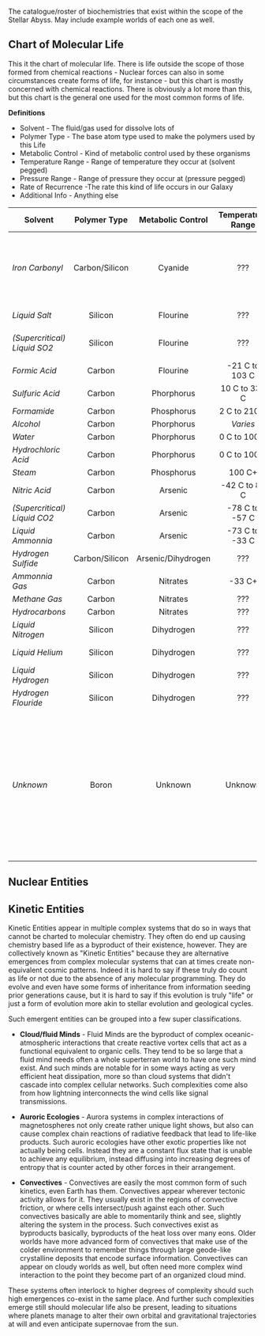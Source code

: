 
The catalogue/roster of biochemistries that exist within the scope of the Stellar Abyss.  May include example worlds of each one as well.

## Chart of Molecular Life

This it the chart of molecular life.  There is life outside the scope of those formed from chemical reactions - Nuclear forces can also in some circumstances create forms of life, for instance - but this chart is mostly concerned with chemical reactions.  There is obviously a lot more than this, but this chart is the general one used for the most common forms of life.

**Definitions**

* Solvent - The fluid/gas used for dissolve lots of
* Polymer Type - The base atom type used to make the polymers used by this Life
* Metabolic Control - Kind of metabolic control used by these organisms
* Temperature Range - Range of temperature they occur at (solvent pegged)
* Pressure Range - Range of pressure they occur at (pressure pegged)
* Rate of Recurrence -The rate this kind of life occurs in our Galaxy
* Additional Info - Anything else

 | **Solvent**       | **Polymer Type**           | **Metabolic Control** | **Temperature Range** |  **Pressure Range** | **Rate of Recurrence** | **Additional Info**
 | ------------- |:-----------------------------:| :---------------:| :--------------:| :--------------:| :-----------------:| ----------------:|
 | *Iron Carbonyl*   | Carbon/Silicon | Cyanide |  ??? | ??? | 0.61RR | Low reactivity, often leading to resilient megacellular organisms |
 | *Liquid Salt*   | Silicon | Flourine |  ??? | 5.1 ATM+ | 0.72RR | High gravity and heat|
 | *(Supercritical) Liquid SO2* | Silicon  | Flourine |  ???  | 5.1 ATM+ | 0.9RR | Gel-like substances are common |
 | *Formic Acid*   | Carbon | Flourine | -21 C to 103 C | ??? | 0.45RR |  |
 | *Sulfuric Acid*   | Carbon | Phorphorus | 10 C to 337 C | ??? | 2.1RR | |
 | *Formamide*   | Carbon | Phosphorus | 2 C to 210 C | ??? | 0.45RR |  |
 | *Alcohol*   | Carbon | Phorphorus | *Varies* | ??? | 0.08RR | |
 | *Water*   | Carbon | Phorphorus | 0 C to 100 C | ??? | 10.0RR |  |
 | *Hydrochloric Acid*   | Carbon | Phorphorus | 0 C to 100 C | ??? | 0.02RR |  |
 | *Steam*   | Carbon | Phosphorus | 100 C+ | ??? | 1.2RR |  |
 | *Nitric Acid*   | Carbon | Arsenic | -42 C to 83 C | ??? | 1.4RR |  |
 | *(Supercritical) Liquid CO2*   | Carbon | Arsenic | -78 C to -57 C | 5.1 ATM + | 0.51RR |  |
 | *Liquid Ammonnia*   | Carbon | Arsenic | -73 C to -33 C  | ??? | 3.7RR |  |
 | *Hydrogen Sulfide* | Carbon/Silicon | Arsenic/Dihydrogen | ??? | ??? | 0.4RR |  |
 | *Ammonnia Gas*   | Carbon | Nitrates | -33 C+ | ??? | 1.21RR |  |
 | *Methane Gas*   | Carbon | Nitrates | ??? | ??? | 0.53RR |  |
 | *Hydrocarbons*   | Carbon | Nitrates | ??? | ??? | 3.7RR |  |
 | *Liquid Nitrogen*   | Silicon | Dihydrogen | ??? | ??? | 0.2RR |  |
 | *Liquid Helium*   | Silicon | Dihydrogen | ??? | 5.1 ATM+ | 0.24RR |  |
  | *Liquid Hydrogen*   | Silicon | Dihydrogen | ??? | ??? | 0.07RR |  |
 | *Hydrogen Flouride* | Silicon | Dihydrogen | ??? | ??? | 0.01RR |  |
 | *Unknown* | Boron | Unknown | Unknown | Unknown | 1.0 x 10^-17 RR | An example of a life that is possible but basically irrelevant.  You'll be sifting through lots of super clusters of galaxies before finding any boron based life.

## Nuclear Entities



## Kinetic Entities

Kinetic Entities appear in multiple complex systems that do so in ways that cannot be charted to molecular chemistry.  They often do end up causing chemistry based life as a byproduct of their existence, however.  They are collectively known as "Kinetic Entities" because they are alternative emergences from complex molecular systems that can at times create non-equivalent cosmic patterns.  Indeed it is hard to say if these truly do count as life or not due to the absence of any molecular programming.  They do evolve and even have some forms of inheritance from information seeding prior generations cause, but it is hard to say if this evolution is truly "life" or just a form of evolution more akin to stellar evolution and geological cycles.

Such emergent entities can be grouped into a few super classifications.

* **Cloud/fluid Minds** - Fluid Minds are the byproduct of complex oceanic-atmospheric interactions that create reactive vortex cells that act as a functional equivalent to organic cells.  They tend to be so large that a fluid mind needs often a whole superterran world to have one such mind exist.  And such minds are notable for in some ways acting as very efficient heat dissipation, more so than cloud systems that didn't cascade into complex cellular networks.  Such complexities come also from how lightning interconnects the wind cells like signal transmissions.

* **Auroric Ecologies** - Aurora systems in complex interactions of magnetospheres not only create rather unique light shows, but also can cause complex chain reactions of radiative feedback that lead to life-like products.  Such auroric ecologies have other exotic properties like not actually being cells.  Instead they are a constant flux state that is unable to achieve any equilibrium, instead diffusing into increasing degrees of entropy that is counter acted by other forces in their arrangement.  

* **Convectives** - Convectives are easily the most common form of such kinetics, even Earth has them.  Convectives appear wherever tectonic activity allows for it.  They usually exist in the regions of convective friction, or where cells intersect/push against each other.  Such convectives basically are able to momentarily think and see, slightly altering the system in the process.  Such convectives exist as byproducts basically, byproducts of the heat loss over many eons.  Older worlds have more advanced form of convectives that make use of the colder environment to remember things through large geode-like crystalline deposits that encode surface information.  Convectives can appear on cloudy worlds as well, but often need more complex wind interaction to the point they become part of an organized cloud mind.  

These systems often interlock to higher degrees of complexity should such high emergences co-exist in the same place.  And further such complexities emerge still should molecular life also be present, leading to situations where planets manage to alter their own orbital and gravitational trajectories at will and even anticipate supernovae from the sun.  